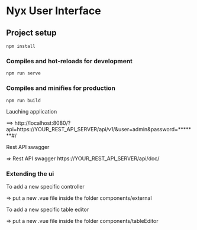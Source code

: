 # Nyx User Interface

## Project setup
```
npm install
```

### Compiles and hot-reloads for development
```
npm run serve
```



### Compiles and minifies for production
```
npm run build
```
Lauching application

==> http://localhost:8080/?api=https://YOUR_REST_API_SERVER/api/v1/&user=admin&password=*******#/

Rest API swagger

=> Rest API swagger https://YOUR_REST_API_SERVER/api/doc/

### Extending the ui

To add a new specific controller

=> put a new .vue file inside the folder components/external

To add a new specific table editor

=> put a new .vue file inside the folder components/tableEditor









